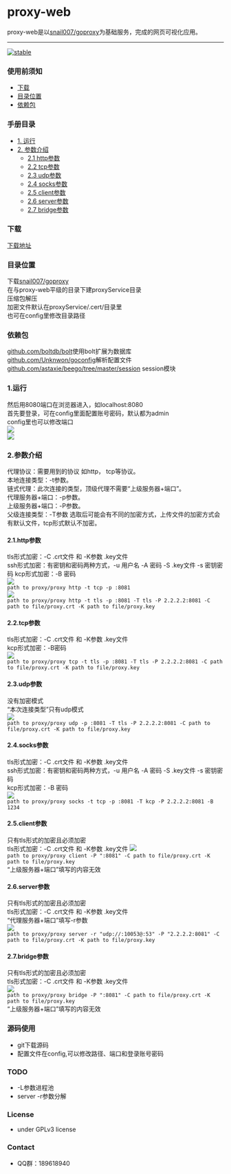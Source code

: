 # proxy-web
proxy-web是以[snail007/goproxy](https://github.com/snail007/goproxy/)为基础服务，完成的网页可视化应用。

---
[![stable](https://img.shields.io/badge/stable-stable-green.svg)](https://github.com/snail007/goproxy/)

### 使用前须知
 - [下载](#下载)
 - [目录位置](#目录位置)
 - [依赖包](#依赖包)
 
### 手册目录
- [1. 运行](#1运行)
- [2. 参数介绍](#2参数介绍)
     - [2.1 http参数](#21http参数)
     - [2.2 tcp参数](#22tcp参数)
     - [2.3 udp参数](#23udp参数)
     - [2.4 socks参数](#24socks参数)
     - [2.5 client参数](#25client参数)
     - [2.6 server参数](#26server参数)
     - [2.7 bridge参数](#27bridge参数)
 
### 下载
[下载地址](https://github.com/yincongcyincong/proxy-web/releases)  

### 目录位置
下载[snail007/goproxy](https://github.com/snail007/goproxy/releases)  
在与proxy-web平级的目录下建proxyService目录  
压缩包解压  
加密文件默认在proxyService/.cert/目录里  
也可在config里修改目录路径  

### 依赖包
[github.com/boltdb/bolt](https://github.com/boltdb/bolt)使用bolt扩展为数据库  
[github.com/Unknwon/goconfig](https://github.com/Unknwon/goconfig)解析配置文件  
[github.com/astaxie/beego/tree/master/session](https://github.com/astaxie/beego/tree/master/session) session模块 

### 1.运行
然后用8080端口在浏览器进入，如localhost:8080  
首先要登录，可在config里面配置账号密码，默认都为admin  
config里也可以修改端口  
<img src="https://github.com/yincongcyincong/proxy-web/raw/master/docs/image/login.png?raw=true" />  
<img src="https://github.com/yincongcyincong/proxy-web/raw/master/docs/image/preview.png?raw=true" />  
  
### 2.参数介绍
代理协议：需要用到的协议 如http， tcp等协议。  
本地连接类型：-t参数。  
链式代理：此次连接的类型，顶级代理不需要“上级服务器+端口”。  
代理服务器+端口：-p参数。  
上级服务器+端口：-P参数。  
父级连接类型：-T参数 选取后可能会有不同的加密方式，上传文件的加密方式会有默认文件，tcp形式默认不加密。 

#### **2.1.http参数** 
tls形式加密：-C .crt文件 和 -K参数 .key文件  
ssh形式加密：有密钥和密码两种方式，-u 用户名 -A 密码 -S .key文件 -s 密钥密码 
kcp形式加密：-B 密码  
<img src="https://github.com/yincongcyincong/proxy-web/blob/master/docs/image/http1.png?raw=true" />  
`path to proxy/proxy http -t tcp -p :8081`  
<img src="https://github.com/yincongcyincong/proxy-web/raw/master/docs/image/http2.png?raw=true" />  
`path to proxy/proxy http -t tls -p :8081 -T tls -P 2.2.2.2:8081 -C path to file/proxy.crt -K path to file/proxy.key`  

#### **2.2.tcp参数** 
tls形式加密：-C .crt文件 和 -K参数 .key文件  
kcp形式加密：-B密码  
<img src="https://github.com/yincongcyincong/proxy-web/raw/master/docs/image/tcp1.png?raw=true" />  
`path to proxy/proxy tcp -t tls -p :8081 -T tls -P 2.2.2.2:8081 -C path to file/proxy.crt -K path to file/proxy.key`  

#### **2.3.udp参数** 
没有加密模式  
“本次连接类型”只有udp模式  
<img src="https://github.com/yincongcyincong/proxy-web/raw/master/docs/image/udp1.png?raw=true" />  
`path to proxy/proxy udp -p :8081 -T tls -P 2.2.2.2:8081 -C path to file/proxy.crt -K path to file/proxy.key`

#### **2.4.socks参数** 
tls形式加密：-C .crt文件 和 -K参数 .key文件  
ssh形式加密：有密钥和密码两种方式，-u 用户名 -A 密码 -S .key文件 -s 密钥密码   
kcp形式加密：-B 密码  
<img src="https://github.com/yincongcyincong/proxy-web/raw/master/docs/image/socks.png?raw=true" />  
`path to proxy/proxy socks -t tcp -p :8081 -T kcp -P 2.2.2.2:8081 -B 1234 `

#### **2.5.client参数** 
只有tls形式的加密且必须加密  
tls形式加密：-C .crt文件 和 -K参数 .key文件 
<img src="https://github.com/yincongcyincong/proxy-web/raw/master/docs/image/client.png?raw=true" />  
`path to proxy/proxy client -P ":8081" -C path to file/proxy.crt -K path to file/proxy.key `  
“上级服务器+端口”填写的内容无效

#### **2.6.server参数** 
只有tls形式的加密且必须加密  
tls形式加密：-C .crt文件 和 -K参数 .key文件  
“代理服务器+端口”填写-r参数  
<img src="https://github.com/yincongcyincong/proxy-web/raw/master/docs/image/server.png?raw=true" />  
`path to proxy/proxy server -r "udp://:10053@:53" -P "2.2.2.2:8081" -C path to file/proxy.crt -K path to file/proxy.key`

#### **2.7.bridge参数** 
只有tls形式的加密且必须加密  
tls形式加密：-C .crt文件 和 -K参数 .key文件  
<img src="https://github.com/yincongcyincong/proxy-web/raw/master/docs/image/bridge.png?raw=true" />  
`path to proxy/proxy bridge -P ":8081" -C path to file/proxy.crt -K path to file/proxy.key `  
“上级服务器+端口”填写的内容无效  

### 源码使用  
- git下载源码  
- 配置文件在config,可以修改路径、端口和登录账号密码   
   
### TODO
- -L参数进程池  
- server -r参数分解  

### License
- under GPLv3 license  

### Contact
- QQ群：189618940
